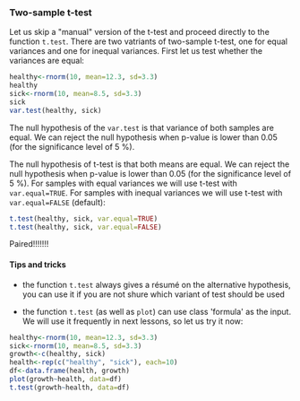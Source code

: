 ### Two-sample t-test
Let us skip a "manual" version of the t-test and proceed directly to the function `t.test`. There are two vatriants
of two-sample t-test, one for equal variances and one for inequal variances. First let us test whether the variances
are equal:
```R
healthy<-rnorm(10, mean=12.3, sd=3.3)
healthy
sick<-rnorm(10, mean=8.5, sd=3.3)
sick
var.test(healthy, sick)
```
The null hypothesis of the `var.test` is that variance of both samples are equal. We can reject the null hypothesis
when p-value is lower than 0.05 (for the significance level of 5 %).

The null hypothesis of t-test is that both means are equal. We can reject the null hypothesis when p-value is lower
than 0.05 (for the significance level of 5 %). For samples with equal variances we will use t-test with `var.equal=TRUE`.
For samples with inequal variances we will use t-test with `var.equal=FALSE` (default):
```R
t.test(healthy, sick, var.equal=TRUE)
t.test(healthy, sick, var.equal=FALSE)
```

Paired!!!!!!!

#### Tips and tricks
* the function `t.test` always gives a résumé on the alternative hypothesis, you can use it if you are not shure which variant of test should be used

* the function `t.test` (as well as `plot`) can use class 'formula' as the input. We will use it frequently in next lessons, so let us try it now:
```R
healthy<-rnorm(10, mean=12.3, sd=3.3)
sick<-rnorm(10, mean=8.5, sd=3.3)
growth<-c(healthy, sick)
health<-rep(c("healthy", "sick"), each=10)
df<-data.frame(health, growth)
plot(growth~health, data=df)
t.test(growth~health, data=df)
```


